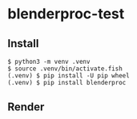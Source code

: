 # blenderproc-test
## Install
```
$ python3 -m venv .venv
$ source .venv/bin/activate.fish
(.venv) $ pip install -U pip wheel
(.venv) $ pip install blenderproc
```

## Render

